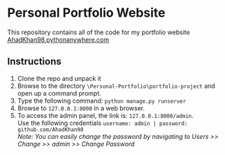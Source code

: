 # Personal Portfolio Website
This repository contains all of the code for my portfolio website [AhadKhan98.pythonanywhere.com](http://ahadkhan98.pythonanywhere.com)
## Instructions
1) Clone the repo and unpack it
2) Browse to the directory `\Personal-Portfolio\portfolio-project` and open up a command prompt.
3) Type the following command: `python manage.py runserver`
4) Browse to `127.0.0.1:8000` in a web browser.
5) To access the admin panel, the link is: `127.0.0.1:8000/admin`. <br>
  Use the following credentials `username: admin | password: github.com/AhadKhan98`
  <br>*Note: You can easily change the password by navigating to Users >> Change >> admin >> Change Password*
